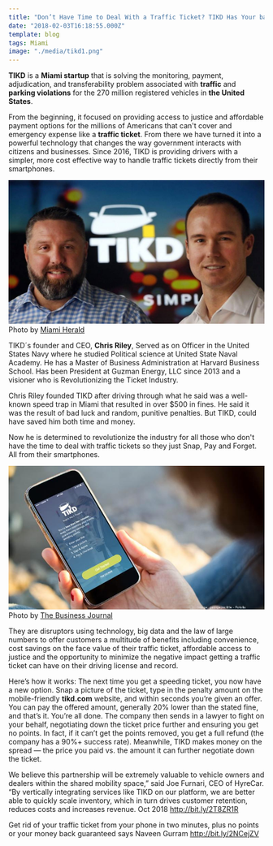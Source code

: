 ```yaml
---
title: "Don’t Have Time to Deal With a Traffic Ticket? TIKD Has Your back"
date: "2018-02-03T16:18:55.000Z"
template: blog
tags: Miami
image: "./media/tikd1.png"
---
```


**TIKD** is a **Miami startup** that is solving the monitoring, payment, adjudication, and transferability problem associated with **traffic** and
**parking violations** for the 270 million registered vehicles in **the United States**.

From the beginning, it focused on providing access to justice and affordable payment options for the millions of Americans that can't
cover and emergency expense like a **traffic ticket**. From there we have turned it into a powerful technology that changes the way government
interacts with citizens and businesses. Since 2016, TIKD is providing drivers with a simpler, more cost effective way to handle traffic
tickets directly from their smartphones.

![TIKD](./media/tikd2.png)
<credits>Photo by [Miami Herald](https://www.miamiherald.com/)</credits>

TIKD´s founder and CEO, **Chris Riley**, Served as on Officer in the United States Navy where he studied Political science at United State
Naval Academy. He has a Master of Business Administration at Harvard Business School. Has been President at Guzman Energy, LLC since 2013
and a visioner who is Revolutionizing the Ticket Industry.

Chris Riley founded TIKD after driving through what he said was a well-known speed trap in Miami that resulted in over $500 in fines. He
said it was the result of bad luck and random, punitive penalties. But TIKD, could have saved him both time and money.

Now he is determined to revolutionize the industry for all those who don't have the time to deal with traffic tickets so they just Snap,
Pay and Forget. All from their smartphones.

![TIKD](./media/tikd3.png)
<credits>Photo by [The Business Journal](https://thebusinessjournal.com/)</credits>

They are disruptors using technology, big data and the law of large numbers to offer customers a multitude of benefits including
convenience, cost savings on the face value of their traffic ticket, affordable access to justice and the opportunity to minimize the
negative impact getting a traffic ticket can have on their driving license and record.

<title-2>Here’s how it works:</title-2>
The next time you get a speeding ticket, you now have a new option. Snap a picture of the ticket, type in the penalty
amount on the mobile-friendly **tikd.com** website, and within seconds you’re given an offer. You can pay the offered amount, generally 20%
lower than the stated fine, and that’s it. You’re all done. The company then sends in a lawyer to fight on your behalf, negotiating down
the ticket price further and ensuring you get no points. In fact, if it can’t get the points removed, you get a full refund (the company
has a 90%+ success rate). Meanwhile, TIKD makes money on the spread — the price you paid vs. the amount it can further negotiate down
the ticket.

<youtube-video id="https://www.youtube.com/watch?v=ztSDFEAOzxQ"></youtube-video>

<block-quote>We believe this partnership will be extremely valuable to vehicle owners and dealers within the shared mobility space,”
said Joe Furnari, CEO of HyreCar. “By vertically integrating services like TIKD on our platform, we are better able to quickly scale
inventory, which in turn drives customer retention, reduces costs and increases revenue.</block-quote> Oct 2018 http://bit.ly/2T8ZR1R

<block-quote>Get rid of your traffic ticket from your phone in two minutes, plus no points or your money back guaranteed</block-quote>
says Naveen Gurram  http://bit.ly/2NCejZV
